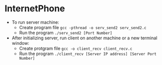 # InternetPhone

- To run server machine: 
  - Create program file `gcc -pthread -o serv_send2 serv_send2.c`
  - Run the program `./serv_send2 [Port Number]`
- After initializing server, run client on another machine or a new terminal window: 
  - Create protgram file `gcc -o client_recv client_recv.c`
  - Run the program `./client_recv [Server IP address] [Server Port Number]`
